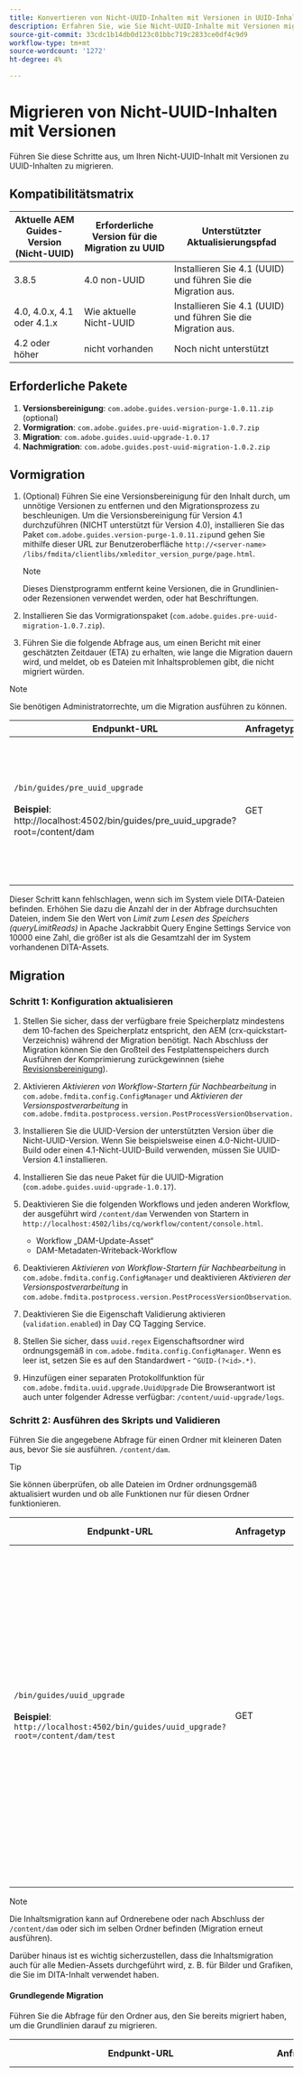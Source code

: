 ```yaml
---
title: Konvertieren von Nicht-UUID-Inhalten mit Versionen in UUID-Inhalt
description: Erfahren Sie, wie Sie Nicht-UUID-Inhalte mit Versionen migrieren.
source-git-commit: 33cdc1b14db0d123c01bbc719c2833ce0df4c9d9
workflow-type: tm+mt
source-wordcount: '1272'
ht-degree: 4%

---
```





# Migrieren von Nicht-UUID-Inhalten mit Versionen

Führen Sie diese Schritte aus, um Ihren Nicht-UUID-Inhalt mit Versionen zu UUID-Inhalten zu migrieren.

## Kompatibilitätsmatrix

| Aktuelle AEM Guides-Version (Nicht-UUID) | Erforderliche Version für die Migration zu UUID | Unterstützter Aktualisierungspfad |
|---|---|---|
| 3.8.5 | 4.0 non-UUID | Installieren Sie 4.1 (UUID) und führen Sie die Migration aus. |
| 4.0, 4.0.x, 4.1 oder 4.1.x | Wie aktuelle Nicht-UUID | Installieren Sie 4.1 (UUID) und führen Sie die Migration aus. |
| 4.2 oder höher | nicht vorhanden | Noch nicht unterstützt |

## Erforderliche Pakete

1. **Versionsbereinigung**: `com.adobe.guides.version-purge-1.0.11.zip` (optional)
1. **Vormigration**: `com.adobe.guides.pre-uuid-migration-1.0.7.zip`
1. **Migration**: `com.adobe.guides.uuid-upgrade-1.0.17`
1. **Nachmigration**: `com.adobe.guides.post-uuid-migration-1.0.2.zip`


## Vormigration

1. (Optional) Führen Sie eine Versionsbereinigung für den Inhalt durch, um unnötige Versionen zu entfernen und den Migrationsprozess zu beschleunigen. Um die Versionsbereinigung für Version 4.1 durchzuführen (NICHT unterstützt für Version 4.0), installieren Sie das Paket `com.adobe.guides.version-purge-1.0.11.zip`und gehen Sie mithilfe dieser URL zur Benutzeroberfläche `http://<server-name> /libs/fmdita/clientlibs/xmleditor_version_purge/page.html`.

   >[!NOTE]
   >
   >Dieses Dienstprogramm entfernt keine Versionen, die in Grundlinien- oder Rezensionen verwendet werden, oder hat Beschriftungen.
1. Installieren Sie das Vormigrationspaket (`com.adobe.guides.pre-uuid-migration-1.0.7.zip`).

1. Führen Sie die folgende Abfrage aus, um einen Bericht mit einer geschätzten Zeitdauer (ETA) zu erhalten, wie lange die Migration dauern wird, und meldet, ob es Dateien mit Inhaltsproblemen gibt, die nicht migriert würden.

>[!NOTE]
>
>Sie benötigen Administratorrechte, um die Migration ausführen zu können.


| Endpunkt-URL | Anfragetyp | Abfrageparameter | Erwartete Ergebnisse |
|---|---|---|---|
| `/bin/guides/pre_uuid_upgrade` <br> <br>**Beispiel**: http://localhost:4502/bin/guides/pre_uuid_upgrade?root=/content/dam | GET | **root**: Stammordner<br> **Wert**: `/content/dam` für das gesamte Repository. | Es wird ein Vormigrationsbericht (.csv) erstellt, in dem die Anzahl der Dateien, die Gesamtversionen und die Fehler aufgelistet werden. <br><br> **Beispielausgabe**:<br>RootFolder: /content/dam <br>Dateien insgesamt: 2697 <br>Versionen insgesamt: 10380 <br>Anzahl der fehlerhaften Dateien: 28 <br>Ein detaillierter Bericht wird über AEM CRX unter `/content/uuid-pgrade/UuidMigrationReport_1688400131039.csv` |

Dieser Schritt kann fehlschlagen, wenn sich im System viele DITA-Dateien befinden. Erhöhen Sie dazu die Anzahl der in der Abfrage durchsuchten Dateien, indem Sie den Wert von *Limit zum Lesen des Speichers (queryLimitReads)* in Apache Jackrabbit Query Engine Settings Service von 10000 eine Zahl, die größer ist als die Gesamtzahl der im System vorhandenen DITA-Assets.

## Migration

### Schritt 1: Konfiguration aktualisieren

1. Stellen Sie sicher, dass der verfügbare freie Speicherplatz mindestens dem 10-fachen des Speicherplatz entspricht, den AEM (crx-quickstart-Verzeichnis) während der Migration benötigt. Nach Abschluss der Migration können Sie den Großteil des Festplattenspeichers durch Ausführen der Komprimierung zurückgewinnen (siehe [Revisionsbereinigung](https://experienceleague.adobe.com/docs/experience-manager-65/deploying/deploying/revision-cleanup.html?lang=en)).

1. Aktivieren *Aktivieren von Workflow-Startern für Nachbearbeitung* in `com.adobe.fmdita.config.ConfigManager` und *Aktivieren der Versionspostverarbeitung* in `com.adobe.fmdita.postprocess.version.PostProcessVersionObservation.`

1. Installieren Sie die UUID-Version der unterstützten Version über die Nicht-UUID-Version. Wenn Sie beispielsweise einen 4.0-Nicht-UUID-Build oder einen 4.1-Nicht-UUID-Build verwenden, müssen Sie UUID-Version 4.1 installieren.

1. Installieren Sie das neue Paket für die UUID-Migration (`com.adobe.guides.uuid-upgrade-1.0.17`).

1. Deaktivieren Sie die folgenden Workflows und jeden anderen Workflow, der ausgeführt wird `/content/dam` Verwenden von Startern in `http://localhost:4502/libs/cq/workflow/content/console.html`.

   * Workflow „DAM-Update-Asset“
   * DAM-Metadaten-Writeback-Workflow

1. Deaktivieren *Aktivieren von Workflow-Startern für Nachbearbeitung* in `com.adobe.fmdita.config.ConfigManager` und deaktivieren *Aktivieren der Versionspostverarbeitung* in `com.adobe.fmdita.postprocess.version.PostProcessVersionObservation`.

1. Deaktivieren Sie die Eigenschaft Validierung aktivieren (`validation.enabled`) in Day CQ Tagging Service.

1. Stellen Sie sicher, dass `uuid.regex` Eigenschaftsordner wird ordnungsgemäß in `com.adobe.fmdita.config.ConfigManager`. Wenn es leer ist, setzen Sie es auf den Standardwert - `^GUID-(?<id>.*)`.
1. Hinzufügen einer separaten Protokollfunktion für `com.adobe.fmdita.uuid.upgrade.UuidUpgrade` Die Browserantwort ist auch unter folgender Adresse verfügbar: `/content/uuid-upgrade/logs`.

### Schritt 2: Ausführen des Skripts und Validieren

Führen Sie die angegebene Abfrage für einen Ordner mit kleineren Daten aus, bevor Sie sie ausführen. `/content/dam`.

>[!TIP]
>
>Sie können überprüfen, ob alle Dateien im Ordner ordnungsgemäß aktualisiert wurden und ob alle Funktionen nur für diesen Ordner funktionieren.

| Endpunkt-URL | Anfragetyp | Abfrageparameter | Erwartete Ergebnisse |
|---|---|---|---|
| `/bin/guides/uuid_upgrade`<br><br> **Beispiel**: `http://localhost:4502/bin/guides/uuid_upgrade?root=/content/dam/test` | GET | **root**: Stammordner <br>**Wert**: /content/dam für das gesamte Repository.<br><br>**ignoreImageVersions**<br> **Wert**: true/false (ignoriert die Verarbeitung von Bildversionen. Der Standardwert lautet false) | Migrationsbericht mit Liste der erfolgreich migrierten Dateien, fehlgeschlagene Aktualisierung, fehlerhafte Aktualisierung und Gesamtdauer der Aktualisierung. <br><br> **Beispielausgabe**: <br> [INFO] Liste der fehlgeschlagenen Dateien:0 <br>[INFO] Anzahl der erfolgreich aktualisierten Dateien: 2241 <br>[INFO] Anzahl Fehlerbehebung bei fehlerhaften Dateien: 28 <br>[INFO] Anzahl von Dateien fehlgeschlagen Aktualisierung: 0 <br> [INFO] Gesamtbesuchszeit: 0:37:03 131 |

>[!NOTE]
>
> Die Inhaltsmigration kann auf Ordnerebene oder nach Abschluss der `/content/dam` oder sich im selben Ordner befinden (Migration erneut ausführen).

Darüber hinaus ist es wichtig sicherzustellen, dass die Inhaltsmigration auch für alle Medien-Assets durchgeführt wird, z. B. für Bilder und Grafiken, die Sie im DITA-Inhalt verwendet haben.

#### Grundlegende Migration

Führen Sie die Abfrage für den Ordner aus, den Sie bereits migriert haben, um die Grundlinien darauf zu migrieren.

| Endpunkt-URL | Anfragetyp | Abfrageparameter | Erwartete Ergebnisse |
|---|---|---|---|
| `/bin/guides/baseline_uuid_upgrade`<br><br> **Beispiel**: ` http://localhost:4502/bin/guides/baseline_uuid_upgrade?root=/content/dam/test` | GET | **root**: Stammordner <br> **Wert**: /content/dam für das gesamte Repository. <br><br> **ignoreImageVersions**<br> **Wert**: true/false <br>(Die Verarbeitung von Bildversionen wird ignoriert. Der Standardwert lautet false) <br><br> **doReviews** <br> **Wert**: true/false <br> (Wenn Überprüfungen aktualisiert werden müssen oder nicht. Der Standardwert lautet false.) Migrationsbericht mit Liste der erfolgreich migrierten Dateien, fehlgeschlagene Aktualisierung, fehlerhafte Aktualisierung und Gesamtdauer der Aktualisierung. <br> <br> **Beispielausgabe**:<br>[INFO] Liste der fehlgeschlagenen Dateien <br> [INFO] Anzahl der erfolgreich aktualisierten Dateien 2241<br> [INFO] Anzahl von Dateien, die mit Fehlern aktualisiert wurden 28<br>[INFO] Anzahl von Dateien fehlgeschlagen Aktualisierung 0<br>[INFO] Gesamtbesuchszeit: 0:37:03 131 |


### Schritt 3: Konfiguration wiederherstellen

Nachdem der Server erfolgreich migriert wurde, aktivieren Sie die Nachbearbeitung, das Tagging und die folgenden Workflows (einschließlich aller anderen Workflows, die während der Migration ursprünglich deaktiviert wurden), um weiterhin auf dem Server zu arbeiten.

* Workflow „DAM-Update-Asset“
* DAM-Metadaten-Workflow

>[!NOTE]
>
>Wenn einige Dateien vor der Migration nicht verarbeitet werden oder beschädigt sind und sie vor der Migration beschädigt werden und auch nach der Migration beschädigt bleiben.

## Migrationsvalidierung

1. Installieren Sie das Post-UUID-Migrationspaket (`com.adobe.guides.post-uuid-migration-1.0.2.zip`).

1. Führen Sie die folgende Abfrage aus, um zu überprüfen, ob während der Migration keine Fehler aufgetreten sind, die dazu geführt haben, dass Links fehlerhaft waren. Dieses Skript ermittelt, ob es Links gab, die zuvor nicht beschädigt, aber aus irgendeinem Grund jetzt beschädigt wurden.

   | Endpunkt-URL | Anfragetyp | Abfrageparameter | Erwartete Ergebnisse |
   |---|---|---|---|
   | `/bin/guides/get_broken_links` <br> <br> **Beispiel**:<br>`http://localhost:4502/bin/guides/get_broken_links` | GET | nicht vorhanden | Migrationsbericht mit der Gesamtzahl der Dateien, die UUIDs beschädigt haben, und den entsprechenden Dateipfaden. <br> <br> **Beispielausgabe**:<br>[DEBUG] Überprüfen, ob alle diese GUIDs im Inhalt verwendet werden.<br>[DEBUG] Gesamtzahl der Dateien, die möglicherweise UIDs beschädigt haben: 0 <br>[DEBUG] Pfade mit potenziell beschädigten UUIDs:0 |

1. Nach Abschluss der Migration kann der Großteil des Festplattenspeichers durch Ausführen der Komprimierung wiederhergestellt werden (siehe `https://experienceleague.adobe.com/docs/experience-manager-65/deploying/deploying/revision-cleanup.html?lang=en`).

## Delta-Inhaltsmigration

1. Um den Delta-Inhalt vom aktiven Server (Nicht-UUID) auf den aktuellen UUID-Server zu migrieren, installieren Sie das Vormigrationsskript auf dem Nicht-UUID-Server.

1. Führen Sie die folgende Abfrage für den gesamten Datensatz (oder Unterordner) aus, um alle Dateien zu identifizieren und zu exportieren, die nach dem angegebenen Zeitstempel geändert wurden: Der Zeitstempel verwendet das ISO8601-Format für Datum und Uhrzeit ( YYYY-MM-DDTHH ).:mm:ss.SSSZ) und erlaubt auch partielle Darstellungen, wie JJJJ-MM-TT.

   | Endpunkt-URL | Anfragetyp | Abfrageparameter | Erwartete Ergebnisse |
   |---|---|---|---|
   | `/bin/guides/data_export`<br><br>**Beispiel**: <br> `http://localhost:4502/bin/guides/data_export?timestamp=2023-07-11&root=/content/dam` | GET | **timestamp** <br> **Wert**: YYY-MM-DD<br><br> **root**: Stammordner <br> **Wert**: `/content/dam` für das gesamte Repository. | Eine ZIP-Datei mit Delta-Inhalt wird unter /var/dxml/exports erstellt. <br> <br>**Beispiel**: dataexport_1689761491218.zip (Datei wird erstellt) |

1. Laden Sie die vom Skript exportierte ZIP-Datei herunter. Die letzte Zeile der Antwort sollte den Pfad der generierten ZIP-Datei angeben (gespeichert in /var/dxml/exports im System).

1. Laden Sie die ZIP-Datei auf den UUID-Server unter dem gewünschten Pfad in der Assets-Benutzeroberfläche hoch.

1. Stellen Sie sicher, dass das Post-Migration-Package auf dem UUID-Server installiert ist.

1. Führen Sie die folgende Abfrage aus, um den Delta-Inhalt aus der hochgeladenen ZIP-Datei in das System zu importieren. Die Abfrage sollte den Pfad der hochgeladenen ZIP-Datei enthalten, um die Daten ordnungsgemäß zu identifizieren und zu verarbeiten.

   | Endpunkt-URL | Anfragetyp | Abfrageparameter | Erwartete Ergebnisse |
   |---|---|---|---|
   | `/bin/guides/data_import`<br> **Beispiel**:`http://localhost:4502/bin/guides/data_import?path=/content/dam/dataexport_1689344927551.zip&createVersion=true` | POST | **path**<br> **Wert**: `/content/dam/filename.zip`(Speicherort der hochgeladenen Datei) **createVersion** <br> **Wert**: true/false<br>(Der Standardwert von createVersion ist &quot;false&quot;). | Die Datei wird in den gewünschten Inhaltspfad hochgeladen.<br><br>**Beispiel**: `dataexport_1689761491218.zip`<br><br> (Dieselbe Datei, die im vorherigen Schritt exportiert wurde, wird in den gewünschten Pfad unter `/content/dam`). |

1. Das Skript erstellt eine neue Datei, falls sie nicht vorhanden ist, oder überschreibt die vorhandene Datei, wenn sie geändert wurde.

>[!NOTE]
>
> Der Versionsverlauf und alle anderen auf dem Server vorgenommenen Änderungen (wie Workflows und Überprüfungen ) müssen manuell aktualisiert werden.
